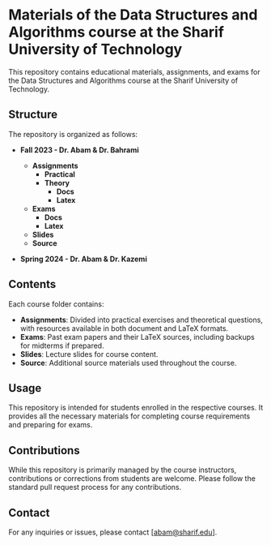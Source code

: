 # Materials of the Data Structures and Algorithms course at the Sharif University of Technology

This repository contains educational materials, assignments, and exams for the Data Structures and Algorithms course at the Sharif University of Technology.

## Structure

The repository is organized as follows:

- **Fall 2023 - Dr. Abam & Dr. Bahrami**
  - **Assignments**
    - **Practical**
    - **Theory**
      - **Docs**
      - **Latex**
  - **Exams**
    - **Docs**
    - **Latex**
  - **Slides**
  - **Source**

- **Spring 2024 - Dr. Abam & Dr. Kazemi**

## Contents

Each course folder contains:

- **Assignments**: Divided into practical exercises and theoretical questions, with resources available in both document and LaTeX formats.
- **Exams**: Past exam papers and their LaTeX sources, including backups for midterms if prepared.
- **Slides**: Lecture slides for course content.
- **Source**: Additional source materials used throughout the course.

## Usage

This repository is intended for students enrolled in the respective courses. It provides all the necessary materials for completing course requirements and preparing for exams.

## Contributions

While this repository is primarily managed by the course instructors, contributions or corrections from students are welcome. Please follow the standard pull request process for any contributions.

## Contact

For any inquiries or issues, please contact [abam@sharif.edu].
